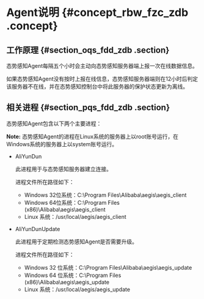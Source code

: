 # Agent说明 {#concept_rbw_fzc_zdb .concept}

## 工作原理 {#section_oqs_fdd_zdb .section}

态势感知Agent每隔五个小时会主动向态势感知服务器端上报一次在线数据信息。

如果态势感知Agent没有按时上报在线信息，态势感知服务器端则在12小时后判定该服务器不在线，并在态势感知控制台中将此服务器的保护状态更新为离线。

## 相关进程 {#section_pqs_fdd_zdb .section}

态势感知Agent包含以下两个主要进程：

**Note:** 态势感知Agent的进程在Linux系统的服务器上以root账号运行，在Windows系统的服务器上以system账号运行。

-   AliYunDun

    此进程用于与态势感知服务器建立连接。

    进程文件所在路径如下：

    -   Windows 32位系统：C:\\Program Files\\Alibaba\\aegis\\aegis\_client
    -   Windows 64位系统：C:\\Program Files \(x86\)\\Alibaba\\aegis\\aegis\_client
    -   Linux 系统：/usr/local/aegis/aegis\_client
-   AliYunDunUpdate

    此进程用于定期检测态势感知Agent是否需要升级。

    进程文件所在路径如下：

    -   Windows 32 位系统：C:\\Program Files\\Alibaba\\aegis\\aegis\_update
    -   Windows 64 位系统：C:\\Program Files \(x86\)\\Alibaba\\aegis\\aegis\_update
    -   Linux 系统：/usr/local/aegis/aegis\_update

